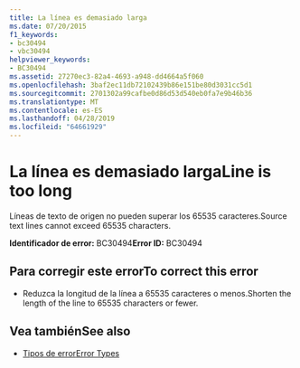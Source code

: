 ```yaml
---
title: La línea es demasiado larga
ms.date: 07/20/2015
f1_keywords:
- bc30494
- vbc30494
helpviewer_keywords:
- BC30494
ms.assetid: 27270ec3-82a4-4693-a948-dd4664a5f060
ms.openlocfilehash: 3baf2ec11db72102439b86e151be80d3031cc5d1
ms.sourcegitcommit: 2701302a99cafbe0d86d53d540eb0fa7e9b46b36
ms.translationtype: MT
ms.contentlocale: es-ES
ms.lasthandoff: 04/28/2019
ms.locfileid: "64661929"
---
```

# <a name="line-is-too-long"></a><span data-ttu-id="0e1b7-102">La línea es demasiado larga</span><span class="sxs-lookup"><span data-stu-id="0e1b7-102">Line is too long</span></span>
<span data-ttu-id="0e1b7-103">Líneas de texto de origen no pueden superar los 65535 caracteres.</span><span class="sxs-lookup"><span data-stu-id="0e1b7-103">Source text lines cannot exceed 65535 characters.</span></span>  
  
 <span data-ttu-id="0e1b7-104">**Identificador de error:** BC30494</span><span class="sxs-lookup"><span data-stu-id="0e1b7-104">**Error ID:** BC30494</span></span>  
  
## <a name="to-correct-this-error"></a><span data-ttu-id="0e1b7-105">Para corregir este error</span><span class="sxs-lookup"><span data-stu-id="0e1b7-105">To correct this error</span></span>  
  
- <span data-ttu-id="0e1b7-106">Reduzca la longitud de la línea a 65535 caracteres o menos.</span><span class="sxs-lookup"><span data-stu-id="0e1b7-106">Shorten the length of the line to 65535 characters or fewer.</span></span>  
  
## <a name="see-also"></a><span data-ttu-id="0e1b7-107">Vea también</span><span class="sxs-lookup"><span data-stu-id="0e1b7-107">See also</span></span>

- [<span data-ttu-id="0e1b7-108">Tipos de error</span><span class="sxs-lookup"><span data-stu-id="0e1b7-108">Error Types</span></span>](../../../visual-basic/programming-guide/language-features/error-types.md)
